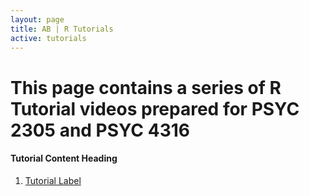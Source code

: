 ```yaml
---
layout: page
title: AB | R Tutorials
active: tutorials
---
```

<!--- 
# CONTENT COMING SOON
 <center>
<img src="https://media.giphy.com/media/5AiQLaZhFBeGk/giphy.gif" width="480" height="269" class="img-responsive" alt="Responsive image">
</center> --->

# This page contains a series of R Tutorial videos prepared for PSYC 2305 and PSYC 4316

#### Tutorial Content Heading
1. [Tutorial Label](http://aaronbaggett.com/videotest)